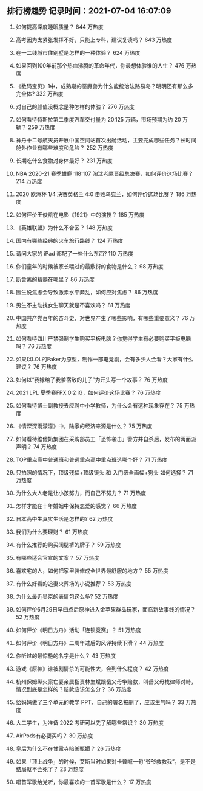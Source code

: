 
## 排行榜趋势 记录时间：2021-07-04 16:07:09
  
  1. 如何提高深度睡眠质量？ 844 万热度
    
  2. 高考因为太紧张发挥不好，只能上专科，建议复读吗？ 643 万热度
    
  3. 在一二线城市住别墅是怎样的一种体验？ 624 万热度
    
  4. 如果回到100年前那个热血沸腾的革命年代，你最想体验谁的人生？ 476 万热度
    
  5. 《数码宝贝》1中，成熟期的恶魔兽为什么能统治法路易岛？明明还有那么多完全体? 332 万热度
    
  6. 对自己的颜值没概念是种怎样的体验？ 276 万热度
    
  7. 如何看待特斯拉第二季度汽车交付量为 20.125 万辆，市场预期为约 20 万辆？ 259 万热度
    
  8. 神舟十二号航天员开展中国空间站首次出舱活动，主要完成哪些任务？长时间舱外作业有哪些难度和危险？ 252 万热度
    
  9. 长期吃什么食物对身体最好？ 231 万热度
    
  10. NBA 2020-21 赛季雄鹿 118:107 淘汰老鹰晋级总决赛，如何评价这场比赛？ 214 万热度
    
  11. 2020 欧洲杯 1/4 决赛英格兰 4:0 击败乌克兰，如何评价这场比赛？ 186 万热度
    
  12. 如何评价王俊凯在电影《1921》中的演技？ 185 万热度
    
  13. 《英雄联盟》为什么不合区？ 148 万热度
    
  14. 国内有哪些经典的火车旅行路线？ 124 万热度
    
  15. 请问大家的 iPad 都配了一些什么东西? 110 万热度
    
  16. 你们童年的时候被家长喂过的最敷衍的食物是什么？ 98 万热度
    
  17. 断舍离的精髓在哪里？ 86 万热度
    
  18. 医生说焦虑会导致激素水平紊乱，如何应对焦虑？ 86 万热度
    
  19. 男生不主动找女生聊天就是不喜欢吗？ 81 万热度
    
  20. 中国共产党百年的奋斗史，对世界产生了哪些影响，有哪些重要意义？ 76 万热度
    
  21. 如何看待四川严禁强制学生购买平板电脑？你觉得学生有必要购买平板电脑吗？ 76 万热度
    
  22. 如果以LOL的Faker为原型，制作一部电竞剧，会有多少人会看？大家有什么建议？ 76 万热度
    
  23. 如何以“我嫁给了我爹宿敌的儿子”为开头写一个故事？ 76 万热度
    
  24. 2021 LPL 夏季赛FPX 0:2 iG，如何评价这场比赛？ 76 万热度
    
  25. 如何看待博士副教授去应聘中小学教师，为什么会有这种现象存在？ 75 万热度
    
  26. 《情深深雨濛濛》中，陆家的经济来源是什么？ 75 万热度
    
  27. 如何看待维他奶集团在采购部员工「恐怖袭击」警方并自杀后，发布的两面派声明？ 74 万热度
    
  28. TOP重点高中普通班和普通重点高中重点班选哪个好？ 71 万热度
    
  29. 只拍照的情况下，顶级残幅+顶级镜头 和 入门级全画幅+狗头 如何选择？ 71 万热度
    
  30. 为什么大人老是让小孩努力，而自己不努力？ 71 万热度
    
  31. 怎样才能在十年婚姻中保持恋爱的感觉？ 66 万热度
    
  32. 日本高中生真实生活是怎样的? 62 万热度
    
  33. 我们为什么要理财？ 61 万热度
    
  34. 有什么推荐的购买阔腿裤的牌子？ 59 万热度
    
  35. 有哪些适合官宣的文案？ 57 万热度
    
  36. 喜欢宅的人，如何把家里装修成全世界最舒服的地方？ 55 万热度
    
  37. 有什么好看的追妻火葬场的小说推荐？ 53 万热度
    
  38. 为什么最近吴京的表情包这么多? 52 万热度
    
  39. 如何评价6月29日早四点后原神进入金苹果群岛玩家，面临新故事线的情况？ 52 万热度
    
  40. 如何评价《明日方舟》活动「连锁竞赛」？ 51 万热度
    
  41. 如何评价《明日方舟》二周年过后的风评持续下滑？ 44 万热度
    
  42. 你听过的最惊艳的名字是什么？ 43 万热度
    
  43. 游戏《原神》谁被剧情杀的可能性大，会到什么程度？ 42 万热度
    
  44. 杭州保姆纵火案亡妻亲属指责林生斌跟岳父母争赔款，叫岳父母找律师对峙，情况到底是怎样的？赔款应该怎么分？ 36 万热度
    
  45. 给妈妈做了三个单元的教学 PPT，自己的署名被删了，应该生气吗？ 33 万热度
    
  46. 大二学生，为准备 2022 考研可以先了解哪些常识？ 30 万热度
    
  47. AirPods有必要买吗？ 30 万热度
    
  48. 皇后为什么不在甘露寺暗杀甄嬛？ 26 万热度
    
  49. 如果「顶上战争」的时候，艾斯当时如果对卡普喊一句“爷爷救救我”，是不是结局就不会死了？ 23 万热度
    
  50. 唱首军歌给党听，你最喜欢的一首军歌是什么？ 17 万热度
    